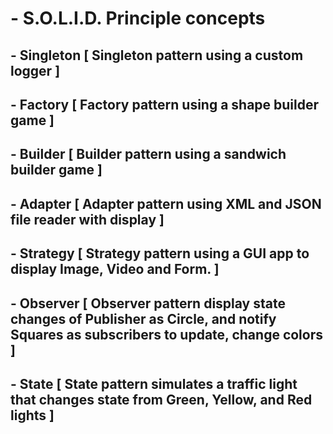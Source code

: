 #  - S.O.L.I.D. Principle concepts

## - Singleton [ Singleton pattern using a custom logger ] 

## - Factory [ Factory pattern using a shape builder game ] 

## - Builder [ Builder pattern using a sandwich builder game ] 

## - Adapter [ Adapter pattern using XML and JSON file reader with display ] 

## - Strategy [ Strategy pattern using a GUI app to display Image, Video and Form. ] 

## - Observer [ Observer pattern display state changes of Publisher as Circle, and notify Squares as subscribers to update, change colors ] 

## - State [ State pattern simulates a traffic light that changes state from Green, Yellow, and Red lights ] 

